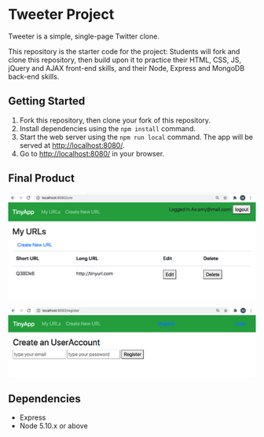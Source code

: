 # Tweeter Project

Tweeter is a simple, single-page Twitter clone.

This repository is the starter code for the project: Students will fork and clone this repository, then build upon it to practice their HTML, CSS, JS, jQuery and AJAX front-end skills, and their Node, Express and MongoDB back-end skills.

## Getting Started

1. Fork this repository, then clone your fork of this repository.
2. Install dependencies using the `npm install` command.
3. Start the web server using the `npm run local` command. The app will be served at <http://localhost:8080/>.
4. Go to <http://localhost:8080/> in your browser.

## Final Product

!["screenshot of main page for desktop"](https://github.com/maggiezhao11/tinyapp/blob/master/docs/urls-page.png)

!["screenshot of main page for tablet"](https://github.com/maggiezhao11/tinyapp/blob/master/docs/register-page.png)

## Dependencies

- Express
- Node 5.10.x or above

